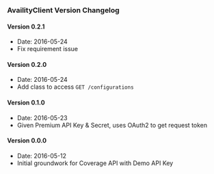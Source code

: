 ### AvailityClient Version Changelog

#### Version 0.2.1
* Date: 2016-05-24
* Fix requirement issue

#### Version 0.2.0
* Date: 2016-05-24
* Add class to access `GET /configurations`

#### Version 0.1.0
* Date: 2016-05-23
* Given Premium API Key & Secret, uses OAuth2 to get request token

#### Version 0.0.0
* Date: 2016-05-12
* Initial groundwork for Coverage API with Demo API Key
